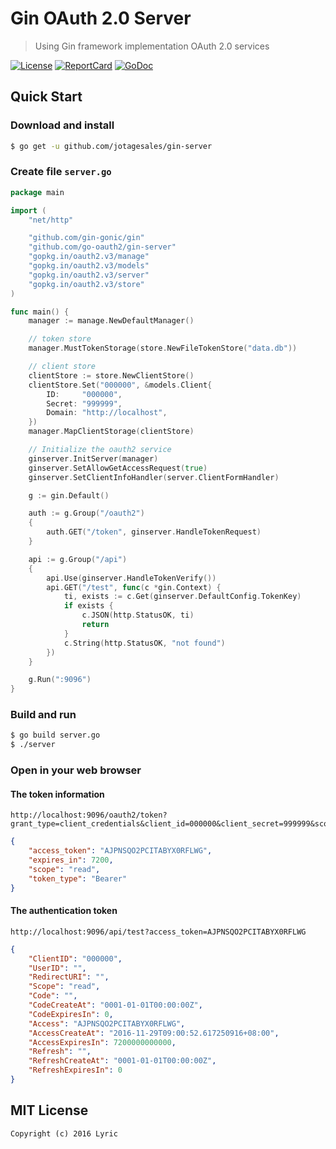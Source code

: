 # Gin OAuth 2.0 Server

> Using Gin framework implementation OAuth 2.0 services

[![License][License-Image]][License-Url] [![ReportCard][ReportCard-Image]][ReportCard-Url] [![GoDoc][GoDoc-Image]][GoDoc-Url]

## Quick Start

### Download and install

``` bash
$ go get -u github.com/jotagesales/gin-server
```

### Create file `server.go`

``` go
package main

import (
	"net/http"

	"github.com/gin-gonic/gin"
	"github.com/go-oauth2/gin-server"
	"gopkg.in/oauth2.v3/manage"
	"gopkg.in/oauth2.v3/models"
	"gopkg.in/oauth2.v3/server"
	"gopkg.in/oauth2.v3/store"
)

func main() {
	manager := manage.NewDefaultManager()

	// token store
	manager.MustTokenStorage(store.NewFileTokenStore("data.db"))

	// client store
	clientStore := store.NewClientStore()
	clientStore.Set("000000", &models.Client{
		ID:     "000000",
		Secret: "999999",
		Domain: "http://localhost",
	})
	manager.MapClientStorage(clientStore)

	// Initialize the oauth2 service
	ginserver.InitServer(manager)
	ginserver.SetAllowGetAccessRequest(true)
	ginserver.SetClientInfoHandler(server.ClientFormHandler)

	g := gin.Default()

	auth := g.Group("/oauth2")
	{
		auth.GET("/token", ginserver.HandleTokenRequest)
	}

	api := g.Group("/api")
	{
		api.Use(ginserver.HandleTokenVerify())
		api.GET("/test", func(c *gin.Context) {
			ti, exists := c.Get(ginserver.DefaultConfig.TokenKey)
			if exists {
				c.JSON(http.StatusOK, ti)
				return
			}
			c.String(http.StatusOK, "not found")
		})
	}

	g.Run(":9096")
}
```

### Build and run

``` bash
$ go build server.go
$ ./server
```

### Open in your web browser

#### The token information

```
http://localhost:9096/oauth2/token?grant_type=client_credentials&client_id=000000&client_secret=999999&scope=read
```

``` json
{
    "access_token": "AJPNSQO2PCITABYX0RFLWG",
    "expires_in": 7200,
    "scope": "read",
    "token_type": "Bearer"
}
```

#### The authentication token

```
http://localhost:9096/api/test?access_token=AJPNSQO2PCITABYX0RFLWG
```

``` json
{
    "ClientID": "000000",
    "UserID": "",
    "RedirectURI": "",
    "Scope": "read",
    "Code": "",
    "CodeCreateAt": "0001-01-01T00:00:00Z",
    "CodeExpiresIn": 0,
    "Access": "AJPNSQO2PCITABYX0RFLWG",
    "AccessCreateAt": "2016-11-29T09:00:52.617250916+08:00",
    "AccessExpiresIn": 7200000000000,
    "Refresh": "",
    "RefreshCreateAt": "0001-01-01T00:00:00Z",
    "RefreshExpiresIn": 0
}
```

## MIT License

```
Copyright (c) 2016 Lyric
```

[License-Url]: http://opensource.org/licenses/MIT
[License-Image]: https://img.shields.io/npm/l/express.svg
[ReportCard-Url]: https://goreportcard.com/report/github.com/go-oauth2/gin-server
[ReportCard-Image]: https://goreportcard.com/badge/github.com/go-oauth2/gin-server
[GoDoc-Url]: https://godoc.org/github.com/go-oauth2/gin-server
[GoDoc-Image]: https://godoc.org/github.com/go-oauth2/gin-server?status.svg
